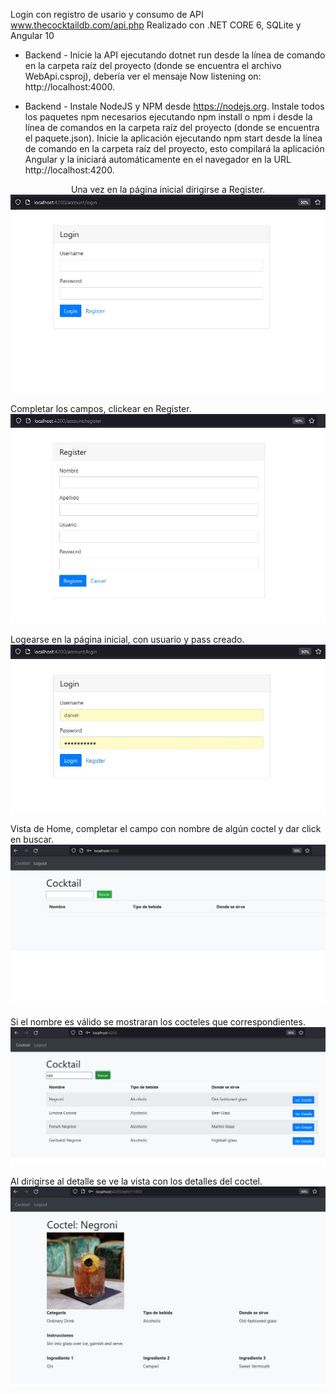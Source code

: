 Login con registro de usario y consumo de API www.thecocktaildb.com/api.php
Realizado con .NET CORE 6, SQLite y Angular 10

- Backend -
Inicie la API ejecutando dotnet run desde la línea de comando en la carpeta raíz del proyecto (donde se encuentra el archivo WebApi.csproj), debería ver el mensaje Now listening on: http://localhost:4000.

- Backend -
Instale NodeJS y NPM desde https://nodejs.org.
Instale todos los paquetes npm necesarios ejecutando npm install o npm i desde la línea de comandos en la carpeta raíz del proyecto (donde se encuentra el paquete.json).
Inicie la aplicación ejecutando npm start desde la línea de comando en la carpeta raíz del proyecto, esto compilará la aplicación Angular y la iniciará automáticamente en el navegador en la URL http://localhost:4200.

<p align="center">
  Una vez en la página inicial dirigirse a Register.
  <img src="https://github.com/encisoda/PiChallenge/blob/main/img/login.JPG"/>
  
  Completar los campos, clickear en Register.
  <img src="https://github.com/encisoda/PiChallenge/blob/main/img/Registro.JPG"/>
  
  Logearse en la página inicial, con usuario y pass creado.
  <img src="https://github.com/encisoda/PiChallenge/blob/main/img/logear.JPG"/>
  
  Vista de Home, completar el campo con nombre de algún coctel y dar click en buscar.
  <img src="https://github.com/encisoda/PiChallenge/blob/main/img/home.JPG"/>
  
  Si el nombre es válido se mostraran los cocteles que correspondientes.
  <img src="https://github.com/encisoda/PiChallenge/blob/main/img/busqueda.JPG"/>
  
  Al dirigirse al detalle se ve la vista con los detalles del coctel.
  <img src="https://github.com/encisoda/PiChallenge/blob/main/img/detalle.JPG"/>
  
</p>




